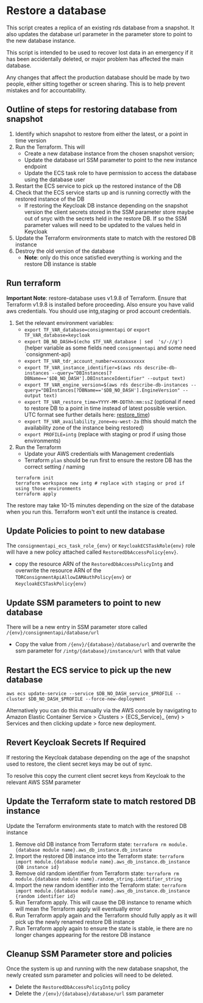 # Restore a database

This script creates a replica of an existing rds database from a snapshot. It also updates the database url parameter in the parameter store to point to the new database instance.

This script is intended to be used to recover lost data in an emergency if it has been accidentally deleted, or major problem has affected the main database.

Any changes that affect the production database should be made by two people, either sitting together or screen sharing. This is to help prevent mistakes and for accountability.

## Outline of steps for restoring database from snapshot
1. Identify which snapshot to restore from either the latest, or a point in time version
2. Run the Terraform. This will
    * Create a new database instance from the chosen snapshot version;
    * Update the database url SSM parameter to point to the new instance endpoint
    * Update the ECS task role to have permission to access the database using the database user
3. Restart the ECS service to pick up the restored instance of the DB
4. Check that the ECS service starts up and is running correctly with the restored instance of the DB
   * If restoring the Keycloak DB instance depending on the snapshot version the client secrets stored in the SSM parameter store maybe out of snyc with the secrets held in the restore DB. If so the SSM parameter values will need to be updated to the values held in Keycloak
5. Update the Terraform environments state to match with the restored DB instance
6. Destroy the old version of the database
   * **Note**: only do this once satisfied everything is working and the restore DB instance is stable

## Run terraform

**Important Note**: restore-database uses v1.9.8 of Terraform. Ensure that Terraform v1.9.8 is installed before proceeding. Also ensure you have valid aws credentials. You should use intg,staging or prod account credentials.

1. Set the relevant environment variables:
   * `export TF_VAR_database=consignmentapi` or `export TF_VAR_database=keycloak`
   * `export DB_NO_DASH=$(echo $TF_VAR_database | sed  's/-//g')` (helper variable as some fields need `consignmentapi` and some need `consignment-api)
   * `export TF_VAR_tdr_account_number=xxxxxxxxxxx`
   * `export TF_VAR_instance_identifier=$(aws rds describe-db-instances --query="DBInstances[?DBName=='$DB_NO_DASH'].DBInstanceIdentifier" --output text)`
   * `export TF_VAR_engine_version=$(aws rds describe-db-instances --query="DBInstances[?DBName=='$DB_NO_DASH'].EngineVersion" --output text)`
   * `export TF_VAR_restore_time=YYYY-MM-DDThh:mm:ssZ` (optional if need to restore DB to a point in time instead of latest possible version. UTC format see further details here: [restore_time](https://registry.terraform.io/providers/hashicorp/aws/latest/docs/resources/db_instance#restore_time))
   * `export TF_VAR_availability_zone=eu-west-2a` (this should match the availability zone of the instance being restored)
   * `export PROFILE=intg` (replace with staging or prod if using those environments)
2. Run the Terraform
   * Update your AWS credentials with Management credentials
   * Terraform `plan` should be run first to ensure the restore DB has the correct setting / naming
   ```
   terraform init
   terraform workspace new intg # replace with staging or prod if using those environments
   terraform apply
   ```

The restore may take 10-15 minutes depending on the size of the database when you run this. Terraform won't exit until the instance is created.

## Update Policies to point to new database 

The `consignmentapi_ecs_task_role_{env}` or `KeycloakECSTaskRole{env}` role will have a new policy attached called `RestoredDbAccessPolicy{env}`.
* copy the resource ARN of the `RestoredDbAccessPolicyIntg` and overwrite the resource ARN of the `TDRConsignmentApiAllowIAMAuthPolicy{env}` or `KeycloakECSTaskPolicy{env}`

## Update SSM parameters to point to new database
There will be a new entry in SSM parameter store called `/{env}/consignmentapi/database/url`
* Copy the value from `/{env}/{database}/database/url` and overwrite the ssm parameter for `/intg/{database}/instance/url` with that value

## Restart the ECS service to pick up the new database

```
aws ecs update-service --service $DB_NO_DASH_service_$PROFILE --cluster $DB_NO_DASH_$PROFILE --force-new-deployment
```

Alternatively you can do this manually via the AWS console by navigating to Amazon Elastic Container Service > Clusters > {ECS_Service}_
{env} > Services and then clicking update > force new deployment. 

## Revert Keycloak Secrets If Required

If restoring the Keycloak database depending on the age of the snapshot used to restore, the client secret keys may be out of sync.

To resolve this copy the current client secret keys from Keycloak to the relevant AWS SSM parameter

## Update the Terraform state to match restored DB instance

Update the Terraform environments state to match with the restored DB instance
1. Remove old DB instance from Terraform state: `terraform rm module.{database module name}.aws_db_instance.db_instance`
2. Import the restored DB instance into the Terraform state: `terraform import module.{database module name}.aws_db_instance.db_instance {DB instance id}`
3. Remove old random identifier from Terraform state: `terraform rm module.{database module name}.random_string.identifier_string`
4. Import the new random identifier into the Terraform state: `terraform import module.{database module name}.aws_db_instance.db_instance {random identifier id}`
5. Run Terraform apply. This will cause the DB instance to rename which will mean the Terraform apply will eventually error
6. Run Terraform apply again and the Terraform should fully apply as it will pick up the newly renamed restore DB instance
7. Run Terraform apply again to ensure the state is stable, ie there are no longer changes appearing for the restore DB instance

## Cleanup SSM Parameter store and policies
Once the system is up and running with the new database snapshot, the newly created ssm parameter and policies will need to be deleted.
* Delete the `RestoredDbAccessPolicyIntg` policy
* Delete the `/{env}/{database}/database/url` ssm parameter
